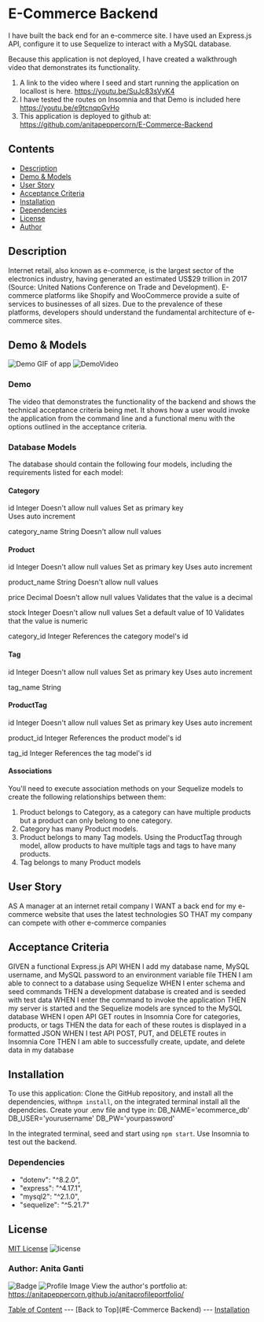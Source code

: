 # E-Commerce Backend
I have built the back end for an e-commerce site. I have used an Express.js API, configure it to use Sequelize to interact with a MySQL database.

Because this application is not deployed, I have created a walkthrough video that demonstrates its functionality. 
1. A link to the video where I seed and start running the application on locallost is here. https://youtu.be/SuJc83sVyK4
2. I have tested the routes on Insomnia and that Demo is included here https://youtu.be/e9tcnqpGvHo
3. This application is deployed to github at: https://github.com/anitapeppercorn/E-Commerce-Backend

## Contents
- [Description](#Description)
- [Demo & Models](#Demo&Models)
- [User Story](#User-Story)
- [Acceptance Criteria](#Acceptance-Criteria)
- [Installation](#Installation)
- [Dependencies](#Dependencies)
- [License](#License)
- [Author](#Author)

## Description

Internet retail, also known as e-commerce, is the largest sector of the electronics industry, having generated an estimated US$29 trillion in 2017 (Source: United Nations Conference on Trade and Development). E-commerce platforms like Shopify and WooCommerce provide a suite of services to businesses of all sizes. Due to the prevalence of these platforms, developers should understand the fundamental architecture of e-commerce sites.


## Demo & Models
![Demo GIF of app](/assets/app.gif)
![DemoVideo](https://youtu.be/KlwsOc-TnfQ)
### Demo 
The video that demonstrates the functionality of the backend and shows the technical acceptance criteria being met. It shows how a user would invoke the application from the command line and a functional menu with the options outlined in the acceptance criteria.
### Database Models
The database should contain the following four models, including the requirements listed for each model:
#### Category
id
    Integer
    Doesn't allow null values
    Set as primary key       
    Uses auto increment

category_name
    String
    Doesn't allow null values
#### Product
id
    Integer
    Doesn't allow null values
    Set as primary key
    Uses auto increment

product_name
    String
    Doesn't allow null values

price
    Decimal
    Doesn't allow null values
    Validates that the value is a decimal

stock
    Integer
    Doesn't allow null values
    Set a default value of 10
    Validates that the value is numeric

category_id
    Integer
    References the category model's id

#### Tag
id
    Integer
    Doesn't allow null values
    Set as primary key
    Uses auto increment

tag_name
    String

#### ProductTag
id
    Integer
    Doesn't allow null values
    Set as primary key
    Uses auto increment

product_id
    Integer
    References the product model's id

tag_id
    Integer
    References the tag model's id

#### Associations
You'll need to execute association methods on your Sequelize models to create the following relationships between them:
1. Product belongs to Category, as a category can have multiple products but a product can only belong to one category.
2. Category has many Product models.
3. Product belongs to many Tag models. Using the ProductTag through model, allow products to have multiple tags and tags to have many products.
4. Tag belongs to many Product models

## User Story
AS A manager at an internet retail company
I WANT a back end for my e-commerce website that uses the latest technologies
SO THAT my company can compete with other e-commerce companies

## Acceptance Criteria
GIVEN a functional Express.js API
WHEN I add my database name, MySQL username, and MySQL password to an environment variable file
THEN I am able to connect to a database using Sequelize
WHEN I enter schema and seed commands
THEN a development database is created and is seeded with test data
WHEN I enter the command to invoke the application
THEN my server is started and the Sequelize models are synced to the MySQL database
WHEN I open API GET routes in Insomnia Core for categories, products, or tags
THEN the data for each of these routes is displayed in a formatted JSON
WHEN I test API POST, PUT, and DELETE routes in Insomnia Core
THEN I am able to successfully create, update, and delete data in my database


## Installation
To use this application: Clone the GitHub repository, and install all the dependencies, with```npm install```, on the integrated terminal install all the dependcies. Create your .env file and type in:
DB_NAME='ecommerce_db'
DB_USER='yourusername'
DB_PW='yourpassword'

In the integrated terminal, seed and start using ``npm start``. Use Insomnia to test out the backend.


### Dependencies
- "dotenv": "^8.2.0",
- "express": "^4.17.1",
- "mysql2": "^2.1.0",
- "sequelize": "^5.21.7"
    

## License
[MIT License](./LICENSE)
![license](https://img.shields.io/badge/License-MIT-blue)

### Author: Anita Ganti
![Badge](https://img.shields.io/badge/Github-anitapeppercorn-4cbbb9) 
![Profile Image](https://github.com/anitapeppercorn.png?size=50)
View the author's portfolio at:  https://anitapeppercorn.github.io/anitaprofileportfolio/


[Table of Content](#Table-of-Content) --- [Back to Top](#E-Commerce Backend) --- [Installation](#Installation)
